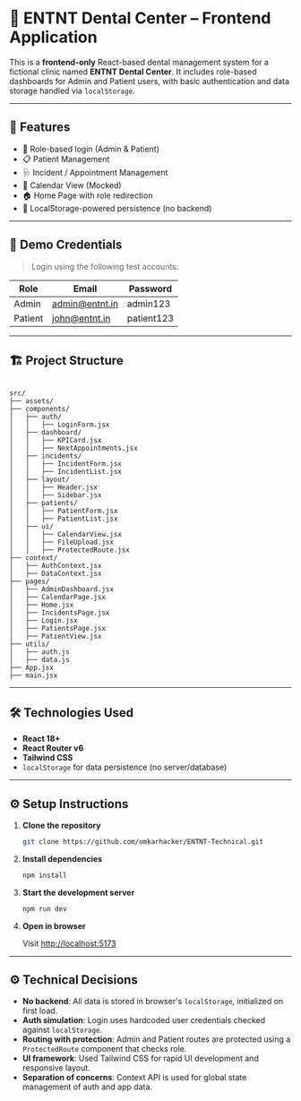 # 🦷 ENTNT Dental Center – Frontend Application

This is a **frontend-only** React-based dental management system for a fictional clinic named **ENTNT Dental Center**. It includes role-based dashboards for Admin and Patient users, with basic authentication and data storage handled via `localStorage`.

---

## 🚀 Features

- 🔐 Role-based login (Admin & Patient)
- 📋 Patient Management
- 🩺 Incident / Appointment Management
- 📅 Calendar View (Mocked)
- 🏠 Home Page with role redirection
- 🔄 LocalStorage-powered persistence (no backend)

---

## 🧪 Demo Credentials

> Login using the following test accounts:

| Role    | Email              | Password     |
|---------|--------------------|--------------|
| Admin   | admin@entnt.in     | admin123     |
| Patient | john@entnt.in      | patient123   |

---

## 🏗️ Project Structure


```

src/
├── assets/
├── components/
│   ├── auth/
│   │   ├── LoginForm.jsx
│   ├── dashboard/
│   │   ├── KPICard.jsx
│   │   ├── NextAppointments.jsx
│   ├── incidents/
│   │   ├── IncidentForm.jsx
│   │   ├── IncidentList.jsx
│   ├── layout/
│   │   ├── Header.jsx
│   │   ├── Sidebar.jsx
│   ├── patients/
│   │   ├── PatientForm.jsx
│   │   ├── PatientList.jsx
│   ├── ui/
│   │   ├── CalendarView.jsx
│   │   ├── FileUpload.jsx
│   │   ├── ProtectedRoute.jsx
├── context/
│   ├── AuthContext.jsx
│   ├── DataContext.jsx
├── pages/
│   ├── AdminDashboard.jsx
│   ├── CalendarPage.jsx
│   ├── Home.jsx
│   ├── IncidentsPage.jsx
│   ├── Login.jsx
│   ├── PatientsPage.jsx
│   ├── PatientView.jsx
├── utils/
│   ├── auth.js
│   ├── data.js
├── App.jsx
├── main.jsx

````

---

## 🛠️ Technologies Used

- **React 18+**
- **React Router v6**
- **Tailwind CSS**
- `localStorage` for data persistence (no server/database)

---

## ⚙️ Setup Instructions

1. **Clone the repository**

   ```bash
   git clone https://github.com/omkarhacker/ENTNT-Technical.git
   ```

2. **Install dependencies**

   ```bash
   npm install
   ```

3. **Start the development server**

   ```bash
   npm run dev
   ```

4. **Open in browser**

   Visit [http://localhost:5173](http://localhost:5173)

---

## ⚙️ Technical Decisions

- **No backend**: All data is stored in browser's `localStorage`, initialized on first load.
- **Auth simulation**: Login uses hardcoded user credentials checked against `localStorage`.
- **Routing with protection**: Admin and Patient routes are protected using a `ProtectedRoute` component that checks role.
- **UI framework**: Used Tailwind CSS for rapid UI development and responsive layout.
- **Separation of concerns**: Context API is used for global state management of auth and app data.
